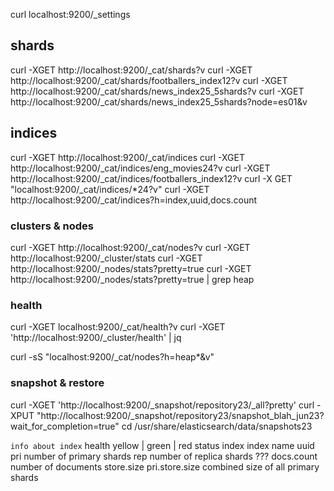 curl localhost:9200/_settings


## shards
curl -XGET http://localhost:9200/_cat/shards?v
curl -XGET http://localhost:9200/_cat/shards/footballers_index12?v
curl -XGET http://localhost:9200/_cat/shards/news_index25_5shards?v
curl -XGET http://localhost:9200/_cat/shards/news_index25_5shards?node=es01&v

## indices
curl -XGET http://localhost:9200/_cat/indices
curl -XGET http://localhost:9200/_cat/indices/eng_movies24?v        <!-- details about 1 particular index -->
curl -XGET http://localhost:9200/_cat/indices/footballers_index12?v
curl -X GET "localhost:9200/_cat/indices/*24?v"         <!-- return only those indices that end with 24 (regex) -->
curl -XGET http://localhost:9200/_cat/indices?h=index,uuid,docs.count       <!-- output only 3 columns -->




<!-------------------------------------------------------------------->


### clusters & nodes

curl -XGET http://localhost:9200/_cat/nodes?v
curl -XGET http://localhost:9200/_cluster/stats
curl -XGET http://localhost:9200/_nodes/stats?pretty=true
curl -XGET http://localhost:9200/_nodes/stats?pretty=true | grep heap

### health
curl -XGET localhost:9200/_cat/health?v                             <!-- verbose -->
curl -XGET 'http://localhost:9200/_cluster/health' | jq             <!-- json output -->


curl -sS  "localhost:9200/_cat/nodes?h=heap*&v"
<!-------------------------------------------------------------------->

### snapshot & restore
curl -XGET 'http://localhost:9200/_snapshot/repository23/_all?pretty'
curl -XPUT "http://localhost:9200/_snapshot/repository23/snapshot_blah_jun23?wait_for_completion=true"
cd /usr/share/elasticsearch/data/snapshots23            <!-- it seems snapshot got created -->
<!-------------------------------------------------------------------->


`info about index`
    health                  yellow | green | red
    status
    index                   index name
    uuid
    pri                     number of primary shards
    rep                     number of replica shards ???
    docs.count              number of documents
    store.size
    pri.store.size          combined size of all primary shards
<!-------------------------------------------------------------------->